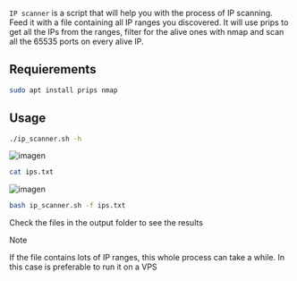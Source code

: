 `IP scanner` is a script that will help you with the process of IP scanning. Feed it with a file containing all IP ranges you discovered. It will use prips to get all the IPs from the ranges, filter for the alive ones with nmap and scan all the 65535 ports on every alive IP.

## Requierements

```sh
sudo apt install prips nmap
```


## Usage

```sh
./ip_scanner.sh -h
```
![imagen](https://github.com/user-attachments/assets/b686ed12-313f-488f-ae04-fe32e9fb2b6f)

```sh
cat ips.txt
```
![imagen](https://github.com/user-attachments/assets/5df70c27-7acd-47b7-8c40-e8f462e29bef)


```sh
bash ip_scanner.sh -f ips.txt
```


Check the files in the output folder to see the results

>[!Note]
If the file contains lots of IP ranges, this whole process can take a while. In this case is preferable to run it on a VPS
